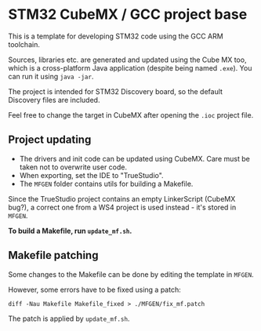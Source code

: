 STM32 CubeMX / GCC project base
===============================

This is a template for developing STM32 code using the GCC ARM toolchain.

Sources, libraries etc. are generated and updated using the Cube MX too, which is a cross-platform Java application (despite being named `.exe`). You can run it using `java -jar`.

The project is intended for STM32 Discovery board, so the default Discovery files are included.

Feel free to change the target in CubeMX after opening the `.ioc` project file.

Project updating
----------------

- The drivers and init code can be updated using CubeMX. Care must be taken not to overwrite user code.
- When exporting, set the IDE to "TrueStudio".
- The `MFGEN` folder contains utils for building a Makefile.

Since the TrueStudio project contains an empty LinkerScript (CubeMX bug?),
a correct one from a WS4 project is used instead - it's stored in `MFGEN`.

**To build a Makefile, run `update_mf.sh`.**

Makefile patching
-----------------

Some changes to the Makefile can be done by editing the template in `MFGEN`.

However, some errors have to be fixed using a patch:

    diff -Nau Makefile Makefile_fixed > ./MFGEN/fix_mf.patch

The patch is applied by `update_mf.sh`.
